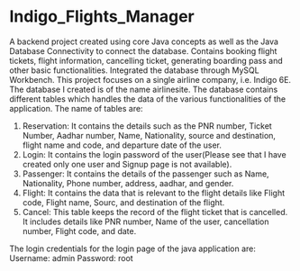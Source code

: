 # Indigo_Flights_Manager
A backend project created using core Java concepts as well as the Java Database Connectivity to connect the database. Contains booking flight tickets, flight information, cancelling ticket, generating boarding pass and other basic functionalities.
Integrated the database through MySQL Workbench.
This project focuses on a single airline company, i.e. Indigo 6E.
The database I created is of the name airlinesite. The database contains different tables which handles the data of the various functionalities of the application. 
The name of tables are: 
  1. Reservation: It contains the details such as the PNR number, Ticket Number, Aadhar number, Name, Nationality, source and destination, flight name and code, and departure date  of the user.
  2. Login: It contains the login password of the user(Please see that I have created only one user and Signup page is not available).
  3. Passenger: It contains the details of the passenger such as Name, Nationality, Phone number, address, aadhar, and gender.
  4. Flight: It contains the data that is relevant to the flight details like Flight code, Flight name, Sourc, and destination of the flight.
  5. Cancel: This table keeps the record of the flight ticket that is cancelled. It includes details like PNR number, Name of the user, cancellation number, Flight code, and date.

The login credentials for the login page of the java application are:
Username: admin
Password: root
